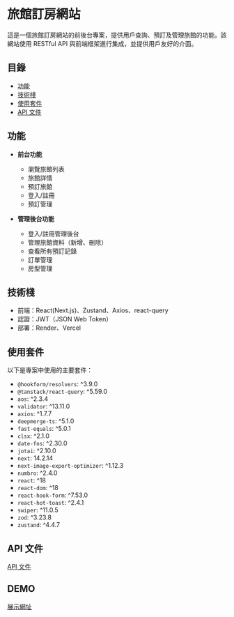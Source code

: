 # 旅館訂房網站

這是一個旅館訂房網站的前後台專案，提供用戶查詢、預訂及管理旅館的功能。該網站使用 RESTful API 與前端框架進行集成，並提供用戶友好的介面。

## 目錄

- [功能](#功能)
- [技術棧](#技術棧)
- [使用套件](#使用套件)
- [API 文件](#api-文件)

## 功能

- **前台功能**

  - 瀏覽旅館列表
  - 旅館詳情
  - 預訂旅館
  - 登入/註冊
  - 預訂管理

- **管理後台功能**
  - 登入/註冊管理後台
  - 管理旅館資料（新增、刪除）
  - 查看所有預訂記錄
  - 訂單管理
  - 房型管理

## 技術棧

- 前端：React(Next.js)、Zustand、Axios、react-query
- 認證：JWT（JSON Web Token）
- 部署：Render、Vercel

## 使用套件

以下是專案中使用的主要套件：

- `@hookform/resolvers`: ^3.9.0
- `@tanstack/react-query`: ^5.59.0
- `aos`: ^2.3.4
- `validator`: ^13.11.0
- `axios`: ^1.7.7
- `deepmerge-ts`: ^5.1.0
- `fast-equals`: ^5.0.1
- `clsx`: ^2.1.0
- `date-fns`: ^2.30.0
- `jotai`: ^2.10.0
- `next`: 14.2.14
- `next-image-export-optimizer`: ^1.12.3
- `numbro`: ^2.4.0
- `react`: ^18
- `react-dom`: ^18
- `react-hook-form`: ^7.53.0
- `react-hot-toast`: ^2.4.1
- `swiper`: ^11.0.5
- `zod`: ^3.23.8
- `zustand`: ^4.4.7

## API 文件

[API 文件](https://freyja-vw02.onrender.com/swagger)

## DEMO

[展示網址](https://hotel-web-three.vercel.app/)
